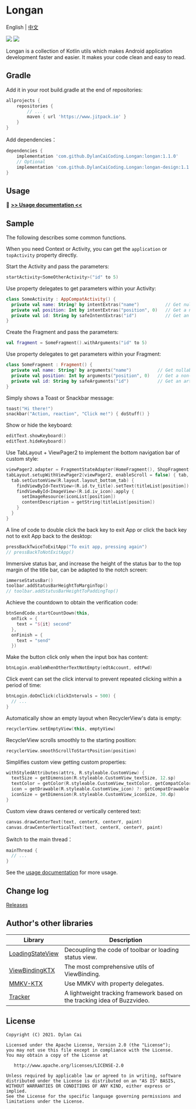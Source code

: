 # Longan

English | [中文](README_CN.md)

[![](https://www.jitpack.io/v/DylanCaiCoding/Longan.svg)](https://www.jitpack.io/#DylanCaiCoding/Longan) [![](https://img.shields.io/badge/License-Apache--2.0-blue.svg)](https://github.com/DylanCaiCoding/Longan/blob/master/LICENSE)

Longan is a collection of Kotlin utils which makes Android application development faster and easier. It makes your code clean and easy to read.

## Gradle

Add it in your root build.gradle at the end of repositories:

```groovy
allprojects {
    repositories {
        // ...
        maven { url 'https://www.jitpack.io' }
    }
}
```

Add dependencies：

```groovy
dependencies {
    implementation 'com.github.DylanCaiCoding.Longan:longan:1.1.0'
    // Optional
    implementation 'com.github.DylanCaiCoding.Longan:longan-design:1.1.0'
}
```
## Usage

:pencil: **[>> Usage documentation <<](https://dylancaicoding.github.io/Longan)**

## Sample

The following describes some common functions.

When you need Context or Activity, you can get the `application` or `topActivity` property directly.

Start the Activity and pass the parameters:

```kotlin
startActivity<SomeOtherActivity>("id" to 5)
```

Use property delegates to get parameters within your Activity:

```kotlin
class SomeActivity : AppCompatActivity() {
  private val name: String? by intentExtras("name")          // Get nullable parameter with the Intent
  private val position: Int by intentExtras("position", 0)   // Get a non-null parameter with a default value with the Intent
  private val id: String by safeIntentExtras("id")           // Get an artificially non-null parameter with the Intent
}
```

Create the Fragment and pass the parameters:

```kotlin
val fragment = SomeFragment().withArguments("id" to 5)
```

Use property delegates to get parameters within your Fragment:

```kotlin
class SomeFragment : Fragment() {
  private val name: String? by arguments("name")          // Get nullable parameter with the arguments
  private val position: Int by arguments("position", 0)   // Get a non-null parameter with a default value with the arguments
  private val id: String by safeArguments("id")           // Get an artificially non-null parameter with the arguments
}
```

Simply shows a Toast or Snackbar message:

```kotlin
toast("Hi there!")
snackbar("Action, reaction", "Click me!") { doStuff() }
```

Show or hide the keyboard:

```kotlin
editText.showKeyboard()
editText.hideKeyboard()
```

Use TabLayout + ViewPager2 to implement the bottom navigation bar of custom style:

```kotlin
viewPager2.adapter = FragmentStateAdapter(HomeFragment(), ShopFragment(), MineFragment())
tabLayout.setupWithViewPager2(viewPager2, enableScroll = false) { tab, position ->
  tab.setCustomView(R.layout.layout_bottom_tab) {
    findViewById<TextView>(R.id.tv_title).setText(titleList[position])
    findViewById<ImageView>(R.id.iv_icon).apply {
      setImageResource(iconList[position])
      contentDescription = getString(titleList[position])
    }
  }
}
```

A line of code to double click the back key to exit App or click the back key not to exit App back to the desktop:

```kotlin
pressBackTwiceToExitApp("To exit app, pressing again")
// pressBackToNotExitApp()
```

Immersive status bar, and increase the height of the status bar to the top margin of the title bar, can be adapted to the notch screen:

```kotlin
immerseStatusBar()
toolbar.addStatusBarHeightToMarginTop()
// toolbar.addStatusBarHeightToPaddingTop()
```

Achieve the countdown to obtain the verification code:

```kotlin
btnSendCode.startCountDown(this,
  onTick = {
    text = "${it} second"
  },
  onFinish = {
    text = "send"
  })
```

Make the button click only when the input box has content:

```kotlin
btnLogin.enableWhenOtherTextNotEmpty(edtAccount, edtPwd)
```

Click event can set the click interval to prevent repeated clicking within a period of time:

```kotlin
btnLogin.doOnClick(clickIntervals = 500) { 
  // ...
}
```

Automatically show an empty layout when RecyclerView's data is empty:

```kotlin
recyclerView.setEmptyView(this, emptyView)
```

RecyclerView scrolls smoothly to the starting position:

```kotlin
recyclerView.smoothScrollToStartPosition(position)
```

Simplifies custom view getting custom properties:

```kotlin
withStyledAttributes(attrs, R.styleable.CustomView) {
  textSize = getDimension(R.styleable.CustomView_textSize, 12.sp)
  textColor = getColor(R.styleable.CustomView_textColor, getCompatColor(R.color.text_normal))
  icon = getDrawable(R.styleable.CustomView_icon) ?: getCompatDrawable(R.drawable.default_icon)
  iconSize = getDimension(R.styleable.CustomView_iconSize, 30.dp)
}
```

Custom view draws centered or vertically centered text:

```kotlin
canvas.drawCenterText(text, centerX, centerY, paint)
canvas.drawCenterVerticalText(text, centerX, centerY, paint)
```

Switch to the main thread：

```kotlin
mainThread { 
  // ...
}
```

See the [usage documentation](https://dylancaicoding.github.io/Longan) for more usage.

## Change log

[Releases](https://github.com/DylanCaiCoding/Longan/releases)

## Author's other libraries

| Library                                                      | Description                                                  |
| ------------------------------------------------------------ | ------------------------------------------------------------ |
| [LoadingStateView](https://github.com/DylanCaiCoding/LoadingStateView) | Decoupling the code of toolbar or loading status view. |
| [ViewBindingKTX](https://github.com/DylanCaiCoding/ViewBindingKTX) | The most comprehensive utils of ViewBinding.                 |
| [MMKV-KTX](https://github.com/DylanCaiCoding/MMKV-KTX)       | Use MMKV with property delegates.                                  |
| [Tracker](https://github.com/DylanCaiCoding/Tracker)       | A lightweight tracking framework based on the tracking idea of Buzzvideo.|

## License

```
Copyright (C) 2021. Dylan Cai

Licensed under the Apache License, Version 2.0 (the "License");
you may not use this file except in compliance with the License.
You may obtain a copy of the License at

   http://www.apache.org/licenses/LICENSE-2.0

Unless required by applicable law or agreed to in writing, software
distributed under the License is distributed on an "AS IS" BASIS,
WITHOUT WARRANTIES OR CONDITIONS OF ANY KIND, either express or implied.
See the License for the specific language governing permissions and
limitations under the License.
```
